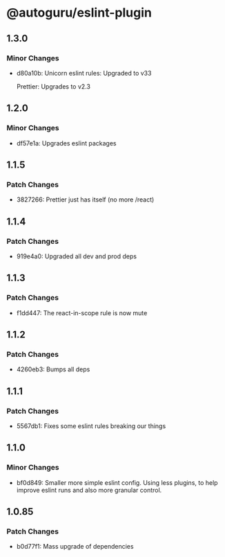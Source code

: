 # @autoguru/eslint-plugin

## 1.3.0

### Minor Changes

-   d80a10b: Unicorn eslint rules: Upgraded to v33

    Prettier: Upgrades to v2.3

## 1.2.0

### Minor Changes

-   df57e1a: Upgrades eslint packages

## 1.1.5

### Patch Changes

-   3827266: Prettier just has itself (no more /react)

## 1.1.4

### Patch Changes

-   919e4a0: Upgraded all dev and prod deps

## 1.1.3

### Patch Changes

-   f1dd447: The react-in-scope rule is now mute

## 1.1.2

### Patch Changes

-   4260eb3: Bumps all deps

## 1.1.1

### Patch Changes

-   5567db1: Fixes some eslint rules breaking our things

## 1.1.0

### Minor Changes

-   bf0d849: Smaller more simple eslint config. Using less plugins, to help
    improve eslint runs and also more granular control.

## 1.0.85

### Patch Changes

-   b0d77f1: Mass upgrade of dependencies
